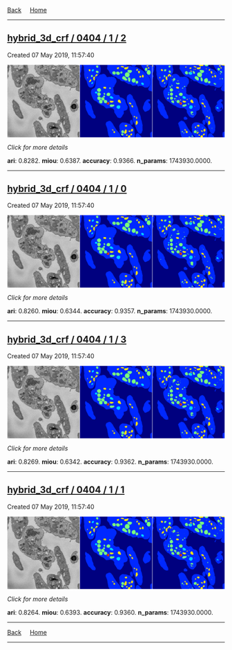 
[Back](..)&nbsp;&nbsp;&nbsp;&nbsp;&nbsp;[Home](https://leapmanlab.github.io/snapshots)

---

<div class="summary"><a href="2"><h2>hybrid_3d_crf / 0404 / 1 / 2</h2></a><p>Created 07 May 2019, 11:57:40
</p><a href="2"><img src="2/media/summary.png" align="center"></a><p>
<i>Click for more details</i>
</p></div>

**ari**: 0.8282. **miou**: 0.6387. **accuracy**: 0.9366. **n_params**: 1743930.0000. 

---

<div class="summary"><a href="0"><h2>hybrid_3d_crf / 0404 / 1 / 0</h2></a><p>Created 07 May 2019, 11:57:40
</p><a href="0"><img src="0/media/summary.png" align="center"></a><p>
<i>Click for more details</i>
</p></div>

**ari**: 0.8260. **miou**: 0.6344. **accuracy**: 0.9357. **n_params**: 1743930.0000. 

---

<div class="summary"><a href="3"><h2>hybrid_3d_crf / 0404 / 1 / 3</h2></a><p>Created 07 May 2019, 11:57:40
</p><a href="3"><img src="3/media/summary.png" align="center"></a><p>
<i>Click for more details</i>
</p></div>

**ari**: 0.8269. **miou**: 0.6342. **accuracy**: 0.9362. **n_params**: 1743930.0000. 

---

<div class="summary"><a href="1"><h2>hybrid_3d_crf / 0404 / 1 / 1</h2></a><p>Created 07 May 2019, 11:57:40
</p><a href="1"><img src="1/media/summary.png" align="center"></a><p>
<i>Click for more details</i>
</p></div>

**ari**: 0.8264. **miou**: 0.6393. **accuracy**: 0.9360. **n_params**: 1743930.0000. 

---

[Back](..)&nbsp;&nbsp;&nbsp;&nbsp;&nbsp;[Home](https://leapmanlab.github.io/snapshots)

---